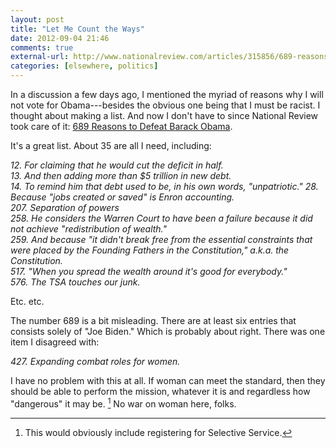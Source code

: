 ```yaml
---
layout: post
title: "Let Me Count the Ways"
date: 2012-09-04 21:46
comments: true
external-url: http://www.nationalreview.com/articles/315856/689-reasons-defeat-barack-obama-nr-staff
categories: [elsewhere, politics]
---
```


In a discussion a few days ago, I mentioned the myriad of reasons why I will not vote for Obama---besides the obvious one being that I must be racist. I thought about making a list. And now I don't have to since National Review took care of it: [689 Reasons to Defeat Barack Obama][1].

It's a great list. About 35 are all I need, including:

_12\. For claiming that he would cut the deficit in half.  
13\. And then adding more than $5 trillion in new debt.  
14\. To remind him that debt used to be, in his own words, "unpatriotic." 
28\. Because "jobs created or saved" is Enron accounting.  
207\. Separation of powers  
258\. He considers the Warren Court to have been a failure because it did not achieve "redistribution of wealth."  
259\. And because "it didn't break free from the essential constraints that were placed by the Founding Fathers in the Constitution," a.k.a. the Constitution.  
517\. "When you spread the wealth around it's good for everybody."  
576\. The TSA touches our junk._ 

Etc. etc.

The number 689 is a bit misleading. There are at least six entries that consists solely of "Joe Biden."  Which is probably about right. There was one item I disagreed with:

_427\. Expanding combat roles for women._

I have no problem with this at all. If woman can meet the standard, then they should be able to perform the mission, whatever it is and regardless how "dangerous" it may be. [^1] No war on woman here, folks. 

[^1]: This would obviously include registering for Selective Service. 






[1]: http://www.nationalreview.com/articles/315856/689-reasons-defeat-barack-obama-nr-staff